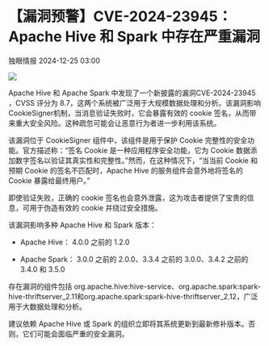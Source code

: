 #  【漏洞预警】CVE-2024-23945：Apache Hive 和 Spark 中存在严重漏洞   
 独眼情报   2024-12-25 03:00  
  
![](https://mmbiz.qpic.cn/sz_mmbiz_png/KgxDGkACWnS1WryJ4eenJXZSULfA9j2atjsxMQWQWvKce4RsFTelzwzaccrY6CAmTDQD4pAQ7mrUqTDBmGibbow/640?wx_fmt=png&from=appmsg "")  
  
Apache Hive 和 Apache Spark 中发现了一个新披露的漏洞CVE-2024-23945 ，CVSS 评分为 8.7，这两个系统被广泛用于大规模数据处理和分析。该漏洞影响CookieSigner机制，当消息验证失败时，它会暴露有效的 cookie 签名，从而带来重大安全风险。这种疏忽可能会让恶意行为者进一步利用该系统。  
  
该漏洞位于 CookieSigner 组件中，该组件是用于保护 Cookie 完整性的安全功能。官方描述称：“签名 Cookie 是一种应用程序安全功能，它为 Cookie 数据添加数字签名以验证其真实性和完整性。”然而，在这种情况下，“当当前 Cookie 和预期 Cookie 的签名不匹配时，Apache Hive 的服务组件会意外地将签名的 Cookie 暴露给最终用户。”  
  
即使验证失败，正确的 cookie 签名也会意外泄露，这为攻击者提供了宝贵的信息，可用于伪造有效的 cookie 并绕过安全措施。  
  
该漏洞影响多种 Apache Hive 和 Spark 版本：  
- Apache Hive： 4.0.0 之前的 1.2.0  
  
- Apache Spark： 3.0.0 之前的 2.0.0、3.3.4 之前的 3.0.0、3.4.2 之前的 3.4.0 和 3.5.0  
  
存在漏洞的组件包括 org.apache.hive:hive-service、org.apache.spark:spark-hive-thriftserver_2.11和org.apache.spark:spark-hive-thriftserver_2.12，广泛用于大数据处理和分析。  
  
建议依赖 Apache Hive 或 Spark 的组织立即将其系统更新到最新修补版本。否则，它们可能会面临严重的安全漏洞。  
  
  
  
